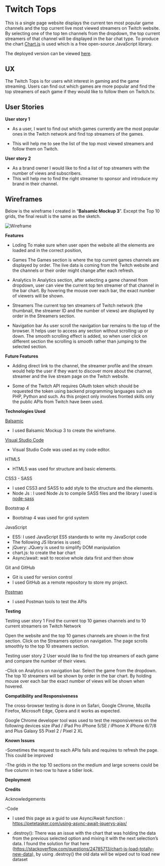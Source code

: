 
**Twitch Tops**
===============

This is a single page website displays the current ten most popular game channels and the top current live most viewed streamers on Twitch website. By selecting one of the top ten channels from the dropdown, the top current streamers of that channel will be displayed in the bar chat type. To produce the chart [Chart.js](https://www.chartjs.org/) is used which is a free open-source JavaScript library.

The deployed version can be viewed [here](https://adelbakhshi.github.io/ifd-milestone-project/).

**UX**
--

The Twitch Tops is for users whit interest in gaming and the game streaming. Users can find out which games are more popular and find the top streamers of each game if they would like to follow them on Twitch.tv.


**User Stories**
------------

**User story 1**

 - As a user, I want to find out which games currently are the most
   popular ones in the Twitch network and find top streamers of the
   games.

 - This will help me to see the list of the top most viewed streamers and follow them on Twitch.


**User story 2**

 - As a brand owner I would like to find a list of top streamers with the number of views and subscribers.
 - This will help me to find the right streamer to sponsor and introduce my brand in their channel.

**Wireframes**
----------
Below is the wireframe I created in “**Balsamic Mockup 3**”. Except the Top 10 grids, the final result is the same as the sketch.

![Wireframe](https://github.com/adelbakhshi/ifd-milestone-project/blob/master/sketch/twitchtops.png?raw=true)

**Features**
- Loding
To make sure when user open the website all the elements are loaded and in the correct position, 

- Games
The Games section is where the top current games channels are displayed by order. The live data is coming from the Twitch website and the channels or their order might change after each refresh.

- Analytics
In Analytics section, after selecting a game channel from dropdown, user can view the current top ten streamer of that channel in the bar chart. By hovering the mouse over each bar, the exact number of viewers will be shown.

- Streamers
The current top ten streamers of Twitch network (the thumbnail, the streamer ID and the number of views) are displayed by order in the Streamers section.

- Navigation bar
As user scroll the navigation bar remains to the top of the browser. It helps user to access any section without scrolling up or down. The smooth scrolling effect is added, so when user click on different section the scrolling is smooth rather than jumping to the selected section.


**Future Features**

- Adding direct link to the channel, the streamer profile and the stream would help the user if they want to discover more about the channel, streamer and the live stream page on the Twitch website.

- Some of the Twitch API requires OAuth token which should be requested the token using backend programming languages such as PHP, Python and such. As this project only involves fronted skills only the public APIs from Twitch have been used. 

**Technologies Used**

[Balsamic](https://balsamiq.com/)

- I used Balsamic Mockup 3 to create the wireframe.

[Visual Studio Code](https://code.visualstudio.com/)
- Visual Studio Code was used as my code editor.

HTML5
- HTML5 was used for structure and basic elements.

CSS3 - SASS
- I used CSS3 and SASS to add style to the structure and the elements.
- Node Js : I used Node Js to compile SASS files and the library I used is [node-sass](https://www.npmjs.com/package/node-sass) 

Bootstrap 4
- Bootstrap 4 was used for grid system

JavaScript
- ES5: I used JavaScript ES5 standards to write my JavaScript code
- The following JS libraries is used;
- jQuery: JQuery is used to simplify DOM manipulation
- chart.js: to create the bar chart
- Async/await: wait to receive whole data first and then show 

Git and GitHub
- Git is used for version control
- I used GitHub as a remote repository to store my project.


[Postman](https://www.getpostman.com/)
- I used Postman tools to test the APIs

**Testing**

Testing user story 1
Find the current top 10 games channels and to 10 current streamers on Twitch Network

Open the website and the top 10 games channels are shown in the first section.
Click on the Streamers option on navigation. The page scrolls smoothly to the top 10 streamers section.


Testing user story 2
User would like to find the top streamers of each game and compare the number of their views.

-Click on Analytics on navigation bar. Select the game from the dropdown. The top 10 streamers will be shown by order in the bar chart. By holding mouse over each bar the exact number of views will be shown when hovered.



**Compatibility and Responsiveness**

The cross-browser testing is done in  on Safari, Google Chrome, Mozilla Firefox, Microsoft Edge, Opera and it works as expected.

Google Chrome developer tool was used to test the responsiveness on the following devices size 
iPad / iPad Pro
iPhone 5/SE / iPhone X
iPhone 6/7/8 and Plus
Galaxy S5
Pixel 2 / Pixel 2 XL



**Known Issues**

-Sometimes the request to each APIs fails and requires to refresh the page. This could be improved

-The grids in the top 10 sections on the medium and large screens could be five column in two row to have a tidier look.




**Deployment**


**Credits**

Acknowledgements

-Code
- I used this page as a guid to use Async/Await function : https://petetasker.com/using-async-await-jquerys-ajax/

- .destroy(): There was an issue with the chart that was holding the data from the previous selected option and mixing it with the next selection’s data. I found the solution for that here (https://stackoverflow.com/questions/24785713/chart-js-load-totally-new-data), by using .destroy() the old data will be wiped out to load new dataset 


